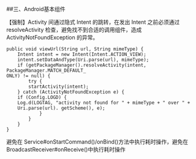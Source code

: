 ##三、Android基本组件

【强制】Activity 间通过隐式 Intent 的跳转，在发出 Intent 之前必须通过 resolveActivity
检查，避免找不到合适的调用组件，造成 ActivityNotFoundException 的异常。

```
public void viewUrl(String url, String mimeType) {
	Intent intent = new Intent(Intent.ACTION_VIEW);
	intent.setDataAndType(Uri.parse(url), mimeType);
	if (getPackageManager().resolveActivity(intent, 	PackageManager.MATCH_DEFAULT_
ONLY) != null) {
		try {
		startActivity(intent);
	} catch (ActivityNotFoundException e) {
	if (Config.LOGD) {
	Log.d(LOGTAG, "activity not found for " + mimeType + " over " +
	Uri.parse(url). getScheme(), e);
			}
		}
	}
}
```

避免在 Service#onStartCommand()/onBind()方法中执行耗时操作，避免在 BroadcastReceiver#onReceive()中执行耗时操作

